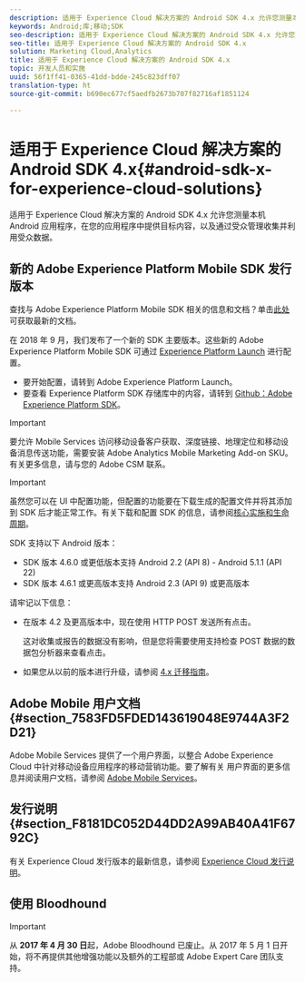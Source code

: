 ```yaml
---
description: 适用于 Experience Cloud 解决方案的 Android SDK 4.x 允许您测量本机 Android 应用程序，在您的应用程序中提供目标内容，以及通过受众管理收集并利用受众数据。
keywords: Android;库;移动;SDK
seo-description: 适用于 Experience Cloud 解决方案的 Android SDK 4.x 允许您测量本机 Android 应用程序，在您的应用程序中提供目标内容，以及通过受众管理收集并利用受众数据。
seo-title: 适用于 Experience Cloud 解决方案的 Android SDK 4.x
solution: Marketing Cloud,Analytics
title: 适用于 Experience Cloud 解决方案的 Android SDK 4.x
topic: 开发人员和实施
uuid: 56f1ff41-0365-41dd-bdde-245c823dff07
translation-type: ht
source-git-commit: b690ec677cf5aedfb2673b707f82716af1851124

---
```



# 适用于 Experience Cloud 解决方案的 Android SDK 4.x{#android-sdk-x-for-experience-cloud-solutions}

适用于 Experience Cloud 解决方案的 Android SDK 4.x 允许您测量本机 Android 应用程序，在您的应用程序中提供目标内容，以及通过受众管理收集并利用受众数据。

## 新的 Adobe Experience Platform Mobile SDK 发行版本

查找与 Adobe Experience Platform Mobile SDK 相关的信息和文档？单击[此处](https://aep-sdks.gitbook.io/docs/)可获取最新的文档。

在 2018 年 9 月，我们发布了一个新的 SDK 主要版本。这些新的 Adobe Experience Platform Mobile SDK 可通过 [Experience Platform Launch](https://www.adobe.com/cn/experience-platform/launch.html) 进行配置。

* 要开始配置，请转到 Adobe Experience Platform Launch。
* 要查看 Experience Platform SDK 存储库中的内容，请转到 [Github：Adobe Experience Platform SDK](https://github.com/Adobe-Marketing-Cloud/acp-sdks)。

>[!IMPORTANT]
>
>要允许 Mobile Services 访问移动设备客户获取、深度链接、地理定位和移动设备消息传送功能，需要安装 Adobe Analytics Mobile Marketing Add-on SKU。有关更多信息，请与您的 Adobe CSM 联系。

>[!IMPORTANT]
>
>虽然您可以在 UI 中配置功能，但配置的功能要在下载生成的配置文件并将其添加到 SDK 后才能正常工作。有关下载和配置 SDK 的信息，请参阅[核心实施和生命周期](/help/android/getting-started/dev-qs.md)。

SDK 支持以下 Android 版本：

* SDK 版本 4.6.0 或更低版本支持 Android 2.2 (API 8) - Android 5.1.1 (API 22)
* SDK 版本 4.6.1 或更高版本支持 Android 2.3 (API 9) 或更高版本

请牢记以下信息：

* 在版本 4.2 及更高版本中，现在使用 HTTP POST 发送所有点击。

   这对收集或报告的数据没有影响，但是您将需要使用支持检查 POST 数据的数据包分析器来查看点击。

* 如果您从以前的版本进行升级，请参阅 [4.x 迁移指南](/help/android/getting-started/migration-v3.md)。

## Adobe Mobile 用户文档 {#section_7583FD5FDED143619048E9744A3F2D21}

Adobe Mobile Services 提供了一个用户界面，以整合 Adobe Experience Cloud 中针对移动设备应用程序的移动营销功能。要了解有关 用户界面的更多信息并阅读用户文档，请参阅 [Adobe Mobile Services](https://marketing.adobe.com/resources/help/zh_CN/mobile/)。

## 发行说明 {#section_F8181DC052D44DD2A99AB40A41F6792C}

有关 Experience Cloud 发行版本的最新信息，请参阅 [Experience Cloud 发行说明](https://marketing.adobe.com/resources/help/zh_CN/whatsnew/)。

## 使用 Bloodhound

>[!IMPORTANT]
>
>从 **2017 年 4 月 30 日**&#x200B;起，Adobe Bloodhound 已废止。从 2017 年 5 月 1 日开始，将不再提供其他增强功能以及额外的工程部或 Adobe Expert Care 团队支持。
